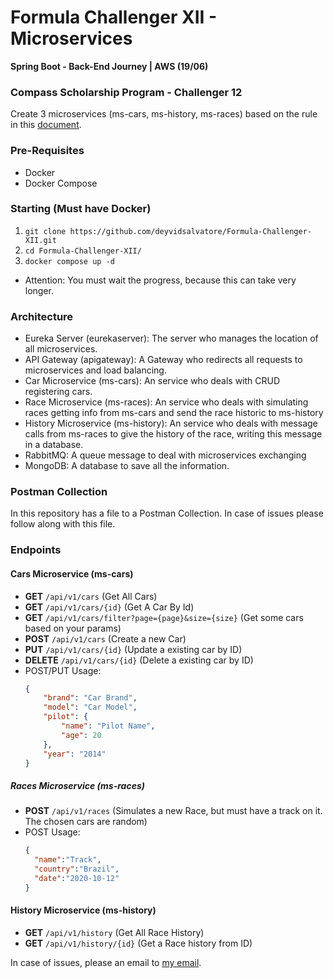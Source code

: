 # Formula Challenger XII - Microservices
<b>Spring Boot - Back-End Journey | AWS (19/06)</b><br>
### Compass Scholarship Program - Challenger 12
Create 3 microservices (ms-cars, ms-history, ms-races) based on the rule in this <a href="https://rentry.co/3zy2hc">document</a>.
### Pre-Requisites
* Docker
* Docker Compose

### Starting (Must have Docker)
1. ```git clone https://github.com/deyvidsalvatore/Formula-Challenger-XII.git```
2. ```cd Formula-Challenger-XII/```
3. ```docker compose up -d```
- Attention: You must wait the progress, because this can take very longer.

### Architecture
* Eureka Server (eurekaserver): The server who manages the location of all microservices.
* API Gateway (apigateway): A Gateway who redirects all requests to microservices and load balancing.
* Car Microservice (ms-cars): An service who deals with CRUD registering cars.
* Race Microservice (ms-races): An service who deals with simulating races getting info from ms-cars and send the race historic to ms-history
* History Microservice (ms-history): An service who deals with message calls from ms-races to give the history of the race, writing this message in a database.
* RabbitMQ: A queue message to deal with microservices exchanging
* MongoDB: A database to save all the information.

### Postman Collection
In this repository has a file to a Postman Collection. In case of issues please follow along with this file.

### Endpoints
#### Cars Microservice (ms-cars)
* <b>GET</b> ``/api/v1/cars`` (Get All Cars)
* <b>GET</b> ``/api/v1/cars/{id}`` (Get A Car By Id)
* <b>GET</b> ``/api/v1/cars/filter?page={page}&size={size}`` (Get some cars based on your params)
* <b>POST</b> ``/api/v1/cars`` (Create a new Car)
* <b>PUT</b> ``/api/v1/cars/{id}`` (Update a existing car by ID)
* <b>DELETE</b> ``/api/v1/cars/{id}`` (Delete a existing car by ID)
* POST/PUT Usage:
    ```json
    {
        "brand": "Car Brand",
        "model": "Car Model",
        "pilot": {
            "name": "Pilot Name",
            "age": 20
        },
        "year": "2014"
    }
    ```
##### Races Microservice (ms-races)
* <b>POST</b> ``/api/v1/races`` (Simulates a new Race, but must have a track on it. The chosen cars are random)
* POST Usage:
    ```json
    {
      "name":"Track",
      "country":"Brazil",
      "date":"2020-10-12"
    }
    ```
#### History Microservice (ms-history)
* <b>GET</b> ``/api/v1/history`` (Get All Race History)
* <b>GET</b> ``/api/v1/history/{id}`` (Get a Race history from ID)

In case of issues, please an email to <a href="mailto:deyvidsantosdasilva2002@gmail.com">my email</a>.